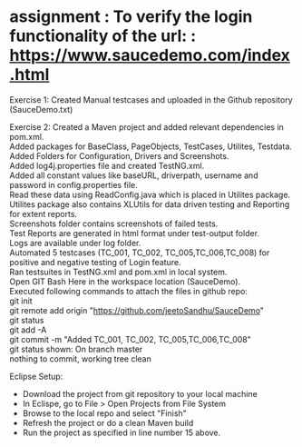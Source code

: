 # assignment : To verify the login functionality of the url: : https://www.saucedemo.com/index.html
Exercise 1: Created Manual testcases and uploaded in the Github repository (SauceDemo.txt)

Exercise 2: Created a Maven project and added relevant dependencies in pom.xml.   
Added packages for BaseClass, PageObjects, TestCases, Utilites, Testdata.  
Added Folders for Configuration, Drivers and Screenshots.  
Added log4j.properties file and created TestNG.xml.  
Added all constant values like baseURL, driverpath, username and password in config.properties file.   
Read these data using ReadConfig.java which is placed in Utilites package.   
Utilites package also contains XLUtils for data driven testing and Reporting for extent reports.   
Screenshots folder contains screenshots of failed tests.    
Test Reports are generated in html format under test-output folder.    
Logs are available under log folder.    
Automated 5 testcases (TC_001, TC_002, TC_005,TC_006,TC_008) for positive and negative testing of Login feature.   
Ran testsuites in TestNG.xml and pom.xml in local system.   
Open GIT Bash Here in the workspace location (SauceDemo).   
Executed following commands to attach the files in github repo:    
   git init     
   git remote add origin "https://github.com/jeetoSandhu/SauceDemo"     
   git status       
   git add -A        
   git commit -m "Added TC_001, TC_002, TC_005,TC_006,TC_008"      
   git status shown: On branch master          
    nothing to commit, working tree clean

Eclipse Setup:
- Download the project from git repository to your local machine
- In Eclispe, go to File > Open Projects from File System
- Browse to the local repo and select "Finish"
- Refresh the project or do a clean Maven build
- Run the project as specified in line number 15 above. 
